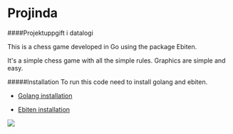 # Projinda
####Projektuppgift i datalogi

This is a chess game developed in Go using the package Ebiten.

It's a simple chess game with all the simple rules.
Graphics are simple and easy.

#####Installation
To run this code need to install golang and ebiten.

- [Golang installation](https://golang.org/doc/install)

- [Ebiten installation](https://github.com/hajimehoshi/ebiten/wiki/Installation)



![](https://golang.org/doc/gopher/pkg.png)
